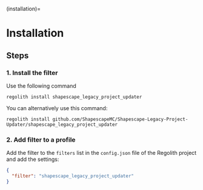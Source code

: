 (installation)=
# Installation

## Steps

### 1. Install the filter
Use the following command
```
regolith install shapescape_legacy_project_updater
```

You can alternatively use this command:
```
regolith install github.com/ShapescapeMC/Shapescape-Legacy-Project-Updater/shapescape_legacy_project_updater
```

### 2. Add filter to a profile
Add the filter to the `filters` list in the `config.json` file of the Regolith project and add the settings:

```json
{
  "filter": "shapescape_legacy_project_updater"
}
```